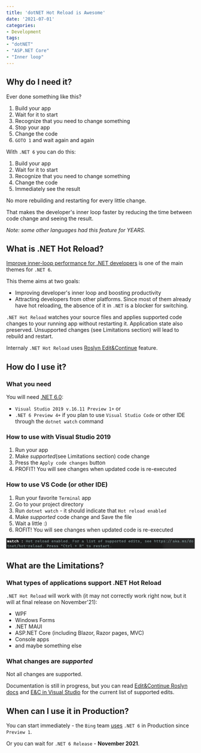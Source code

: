```yaml
---
title: 'dotNET Hot Reload is Awesome'
date: '2021-07-01'
categories:
- Development
tags: 
- "dotNET"
- "ASP.NET Core"
- "Inner loop"
---
```


## Why do I need it?

Ever done something like this?

1. Build your app
2. Wait for it to start
3. Recognize that you need to change something
4. Stop your app
5. Change the code
6. `GOTO 1` and wait again and again

With `.NET 6` you can do this:

1. Build your app
2. Wait for it to start
3. Recognize that you need to change something
4. Change the code
5. Immediately see the result

No more rebuilding and restarting for every little change.

That makes the developer's inner loop faster by reducing the time between code change and seeing the result.

*Note: some other languages had this feature for YEARS.*

## What is .NET Hot Reload?

[Improve inner-loop performance for .NET developers](https://github.com/dotnet/core/issues/5510) is one of the main themes for `.NET 6`.

This theme aims at two goals:

- Improving developer's inner loop and boosting productivity
- Attracting developers from other platforms. Since most of them already have hot reloading, the absence of it in `.NET` is a blocker for switching.

`.NET Hot Reload` watches your source files and applies supported code changes to your running app without restarting it. Application state also preserved.
Unsupported changes (see Limitations section) will lead to rebuild and restart.

Internaly `.NET Hot Reload` uses [Roslyn Edit&Continue](https://github.com/dotnet/roslyn/blob/main/docs/wiki/EnC-Supported-Edits.md) feature.

## How do I use it?

### What you need

You will need [.NET 6.0](https://dotnet.microsoft.com/download/dotnet/6.0):

- `Visual Studio 2019 v.16.11 Preview 1+` or
- `.NET 6 Preview 4+` if you plan to use `Visual Studio Code` or other IDE through the `dotnet watch` command
  
### How to use with Visual Studio 2019

1. Run your app
2. Make _supported_(see Limitations section) code change
3. Press the `Apply code changes` button
4. PROFIT! You will see changes when updated code is re-executed

### How to use VS Code (or other IDE)

1. Run your favorite `Terminal` app
2. Go to your project directory
3. Run `dotnet watch` - it should indicate that `Hot reload enabled`
4. Make _supported_ code change and Save the file
5. Wait a little :)
6. ROFIT! You will see changes when updated code is re-executed

![Hot Reload Enabled](/assets/images/dotnet-hot-reload/dotnet-hot-reload-sc1.png)

## What are the Limitations?

### What types of applications support .NET Hot Reload

`.NET Hot Reload` will work with (it may not correctly work right now, but it will at final release on November'21):

- WPF
- Windows Forms
- .NET MAUI
- ASP.NET Core (including Blazor, Razor pages, MVC)
- Console apps
- and maybe something else

### What changes are _supported_

Not all changes are supported.

Documentation is still in progress, but you can read [Edit&Continue Roslyn docs](https://github.com/dotnet/roslyn/blob/main/docs/wiki/EnC-Supported-Edits.md) and [E&C in Visual Studio](https://docs.microsoft.com/en-gb/visualstudio/debugger/supported-code-changes-csharp?view=vs-2019) for the current list of supported edits.

## When can I use it in Production?

You can start immediately - the `Bing` team [uses](https://devblogs.microsoft.com/dotnet/migration-of-bings-workflow-engine-to-net-5/) `.NET 6` in Production since `Preview 1`.

Or you can wait for `.NET 6 Release` - **November 2021**.
